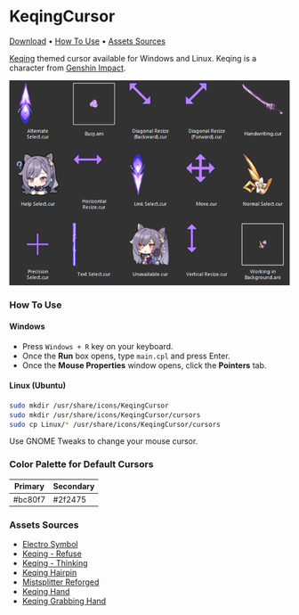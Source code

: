 # KeqingCursor
[Download](https://github.com/NadieFiind/KeqingCursor/archive/refs/heads/main.zip) •
[How To Use](#how-to-use) •
[Assets Sources](#assets-sources)

[Keqing](https://genshin-impact.fandom.com/wiki/Keqing) themed cursor available for Windows and Linux.
Keqing is a character from [Genshin Impact](https://genshin.hoyoverse.com/en/home).

![Keqing Cursor Preview](Preview.png)

### How To Use
#### Windows
- Press `Windows + R` key on your keyboard.
- Once the **Run** box opens, type `main.cpl` and press Enter.
- Once the **Mouse Properties** window opens, click the **Pointers** tab.

#### Linux (Ubuntu)
```bash
sudo mkdir /usr/share/icons/KeqingCursor
sudo mkdir /usr/share/icons/KeqingCursor/cursors
sudo cp Linux/* /usr/share/icons/KeqingCursor/cursors
```
Use GNOME Tweaks to change your mouse cursor.

### Color Palette for Default Cursors
| Primary | Secondary |
|---------|-----------|
| #bc80f7 | #2f2475   |

### Assets Sources
- [Electro Symbol](https://www.deviantart.com/anotheraizen14/art/Genshin-Impact-Electro-862358240)
- [Keqing - Refuse](https://genshin-impact.fandom.com/wiki/Keqing/Media?file=Icon_Emoji_046_Keqing_I_refuse..png)
- [Keqing - Thinking](https://genshin-impact.fandom.com/wiki/Keqing/Media?file=Icon_Emoji_Keqing_1.png)
- [Keqing Hairpin](https://custom-cursor.com/en/collection/genshin-impact/genshin-keqing-hair-pin)
- [Mistsplitter Reforged](https://static.wikia.nocookie.net/gensin-impact/images/5/52/Weapon_Mistsplitter_Reforged_2nd_Ascension_Full_Icon.png/revision/latest/scale-to-width-down/250?cb=20210721035444)
- [Keqing Hand](https://www.reddit.com/r/KeqingMains/comments/uqalji/did_this_a_while_back_let_me_know_what_you_guys/)
- [Keqing Grabbing Hand](https://www.reddit.com/r/KeqingMains/comments/uswgkg/nonworking_day_for_keqing_by_%E8%8A%B1/)
